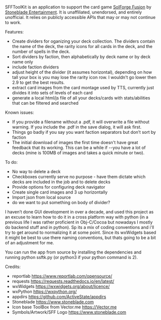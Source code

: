 SFFToolKit is an application to support the card game <a href="https://solforgefusion.com/">SolForge Fusion</a> by <a href="https://www.stoneblade.com/">Stoneblade Entertainment</a>. It is unaffiliated, unendorsed, and entirely unofficial. It relies on publicly accessible APIs that may or may not continue to work.

Features:
- Create dividers for oganizing your deck collection. The dividers contain the name of the deck, the rarity icons for all cards in the deck, and the number of spells in the deck.
- Sort dividers by faction, then alphabetically by deck name or by deck name only
- include faction dividers
- adjust height of the divider (it assumes horizontal), depending on how tall your box is you may lose the rarity icon row. I wouldn't go lower then 2.9 to get the best results.
- extract card images from the card montage used by TTS, currently just divides it into sets of levels of each card
- generate a local html/js file of all your decks/cards with stats/abilities that can be filtered and searched

Known issues:
- If you provide a filename without a .pdf, it will overwrite a file without warning. If you include the .pdf in the save dialog, it will ask first.
- Things go badly if you say you want faction separators but don’t sort by faction
- The initial download of images the first time doesn't have great feedback that its working. This can be a while if --you have a lot of decks (mine is 100MB of images and takes a quick minute or two).

To do:
- No way to delete a deck
- Checkboxes currently serve no purpose - have them dictate which decks are included in the job and to delete decks
- Provide options for configuring deck navigator
- Create single card images and 3 up horizontally
- Import json from local source
- do we want to put something on body of divider?

I haven’t done GUI development in over a decade, and used this project as an excuse to learn how to do it in a cross platform way with python (in a previous life I was rather proficient in Obj-C/Cocoa but nowadays I mostly do backend stuff and in python). Sp its a mix of coding conventions and i'll try to get around to normalizing it at some point. Since its wxWidgets based it might be best to use there naming conventions, but thats going to be a bit of an adjustment for me.

You can run the app from source by installing the dependencies and running python ssftk.py (or python3 if your python command is 2).

Credits:
- reportlab https://www.reportlab.com/opensource/
- requests https://requests.readthedocs.io/en/latest/
- wxWidgets https://wxwidgets.org/about/licence/
- wxPython https://wxpython.org/
- appdirs  https://github.com/ActiveState/appdirs
- Stoneblade https://www.stoneblade.com
- Icon base ToolBox from Vector.me https://Vector.me
- Symbols/Artwork/SFF Logo https://www.stoneblade.com
